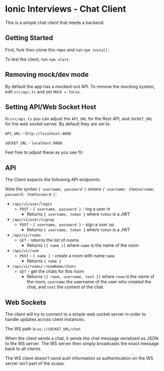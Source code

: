 # Ionic Interviews - Chat Client

This is a simple chat client that needs a backend.

## Getting Started

First, fork then clone this repo and run `npm install`:

To test the client, run `npm start`.

## Removing mock/dev mode

By default the app has a mocked-out API. To remove the mocking system, edit `src/api.ts` and set `MOCK = false`.

## Setting API/Web Socket Host

In `src/api.ts` you can adjust the `API_URL` for the Rest API, and `SOCKET_URL` for the web socket server. By default they are set to

`API_URL` - `http://localhost:4000`

`SOCKET_URL` - `localhost:8080`

Feel free to adjust these as you see fit.

## API

The Client expects the following API endpoints:

*Note the syntax `{ username, password }` means `{ username: theUsername, password: thePassword }`*:

 * `/api/v1/user/login`
   - `POST` - `{ username, password }` - log a user in
      - Returns `{ username, token }` where `token` is a JWT
 * `/api/v1/user/signup`
   - `POST` - `{ username, password }` - sign a user up
      - Returns `{ username, token }` where `token` is a JWT
 * `/api/v1/rooms`
   - `GET` - returns the list of rooms
      - Returns `[{ name }]` where `name` is the name of the room
 * `/api/v1/room`
   - `POST` - `{ name }` - create a room with name `name`
      - Returns `{ name }`
 * `/api/v1/rooms/:roomName/chats`
   - `GET` - get the chats for this room
      - Returns `[{ room, username, text }]` where `room` is the name of the room, `username` the username of the user who created the chat, and `text` the content of the chat.
      
## Web Sockets

The client will try to connect to a simple web socket server in order to handle updates across client instances.

The WS path is `ws://SOCKET_URL/chat`

When the client sends a chat, it sends the chat message serialized as JSON to the WS server. The WS server then simply broadcasts the exact message back to all clients.

The WS client doesn't send auth information so authentication on the WS server isn't part of the scope.
